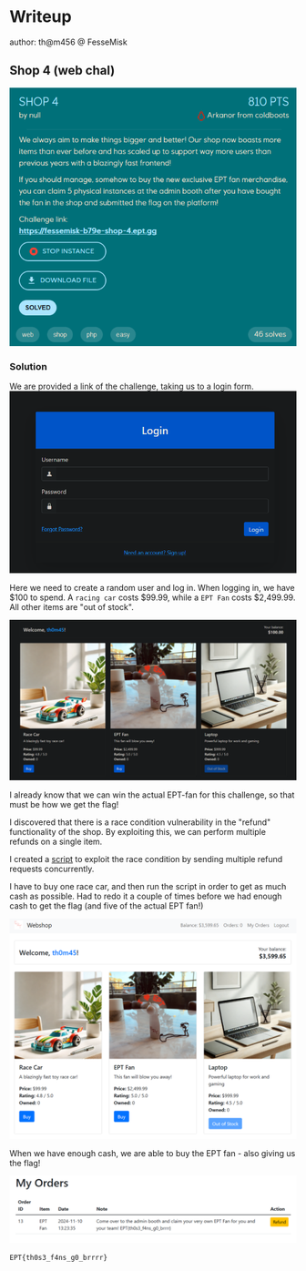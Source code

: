 # Writeup
author: th@m456 @ FesseMisk

## Shop 4 (web chal)
![alt text](image-4.png)

### Solution
We are provided a link of the challenge, taking us to a login form.
![alt text](image.png)

Here we need to create a random user and log in. When logging in, we have $100 to spend. A `racing car` costs  $99.99, while a `EPT Fan` costs $2,499.99. All other items are "out of stock".

![alt text](image-1.png)

I already know that we can win the actual EPT-fan for this challenge, so that must be how we get the flag!

I discovered that there is a race condition vulnerability in the "refund" functionality of the shop. By exploiting this, we can perform multiple refunds on a single item.

I created a [script](solve.py) to exploit the race condition by sending multiple refund requests concurrently.

I have to buy one race car, and then run the script in order to get as much cash as possible. Had to redo it a couple of times before we had enough cash to get the flag (and five of the actual EPT fan!)

![alt text](image-2.png)

When we have enough cash, we are able to buy the EPT fan - also giving us the flag!


![alt text](image-3.png)



```text
EPT{th0s3_f4ns_g0_brrrr}
```